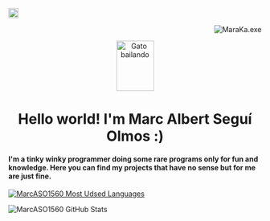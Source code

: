 <a href="https://instagram.com/maraka.exe" target="blank"><img align="center" src="https://cdn-icons-png.flaticon.com/512/174/174855.png" alt="maraka.exe" height="20" width="20" /></a>
<p align="right"> <img src="https://komarev.com/ghpvc/?username=MarcASO1560&label=Profile%20views&color=green&style=flat-square" alt="MaraKa.exe" /> </p>
<p align="center"><img src="https://acegif.com/wp-content/uploads/gifs/dancing-cat-18.gif" alt="Gato bailando" width="75" height="100"/></p>
<h1 align="center"><strong>Hello world! I'm Marc Albert Seguí Olmos :)</strong></h1>

#### I'm a tinky winky programmer doing some rare programs only for fun and knowledge. Here you can find my projects that have no sense but for me are just fine.
[![MarcASO1560 Most Udsed Languages](https://github-readme-stats.vercel.app/api/top-langs/?username=MarcASO1560&layout=compact&theme=dark)](https://github.com/MarcASO1560/github-readme-stats) 

![MarcASO1560 GitHub Stats](https://github-readme-stats.vercel.app/api?username=MarcASO1560&show_icons=true&theme=dark)


